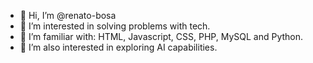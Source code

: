 - 👋 Hi, I’m @renato-bosa
- 👀 I’m interested in solving problems with tech. 
- 💞️ I’m familiar with: HTML, Javascript, CSS, PHP, MySQL and Python.
- 🌱 I’m also interested in exploring AI capabilities.

<!---
renato-bosa/renato-bosa is a ✨ special ✨ repository because its `README.md` (this file) appears on your GitHub profile.
You can click the Preview link to take a look at your changes.
--->
